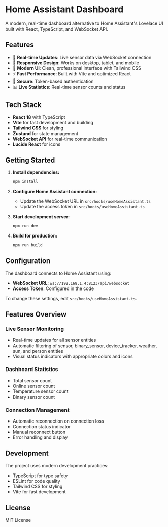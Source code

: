 # Home Assistant Dashboard

A modern, real-time dashboard alternative to Home Assistant's Lovelace UI built with React, TypeScript, and WebSocket API.

## Features

- 🔄 **Real-time Updates**: Live sensor data via WebSocket connection
- 📱 **Responsive Design**: Works on desktop, tablet, and mobile
- 🎨 **Modern UI**: Clean, professional interface with Tailwind CSS
- ⚡ **Fast Performance**: Built with Vite and optimized React
- 🔐 **Secure**: Token-based authentication
- 📊 **Live Statistics**: Real-time sensor counts and status

## Tech Stack

- **React 18** with TypeScript
- **Vite** for fast development and building
- **Tailwind CSS** for styling
- **Zustand** for state management
- **WebSocket API** for real-time communication
- **Lucide React** for icons

## Getting Started

1. **Install dependencies:**
   ```bash
   npm install
   ```

2. **Configure Home Assistant connection:**
   - Update the WebSocket URL in `src/hooks/useHomeAssistant.ts`
   - Update the access token in `src/hooks/useHomeAssistant.ts`

3. **Start development server:**
   ```bash
   npm run dev
   ```

4. **Build for production:**
   ```bash
   npm run build
   ```

## Configuration

The dashboard connects to Home Assistant using:
- **WebSocket URL**: `ws://192.168.1.4:8123/api/websocket`
- **Access Token**: Configured in the code

To change these settings, edit `src/hooks/useHomeAssistant.ts`.

## Features Overview

### Live Sensor Monitoring
- Real-time updates for all sensor entities
- Automatic filtering of sensor, binary_sensor, device_tracker, weather, sun, and person entities
- Visual status indicators with appropriate colors and icons

### Dashboard Statistics
- Total sensor count
- Online sensor count
- Temperature sensor count
- Binary sensor count

### Connection Management
- Automatic reconnection on connection loss
- Connection status indicator
- Manual reconnect button
- Error handling and display

## Development

The project uses modern development practices:
- TypeScript for type safety
- ESLint for code quality
- Tailwind CSS for styling
- Vite for fast development

## License

MIT License
